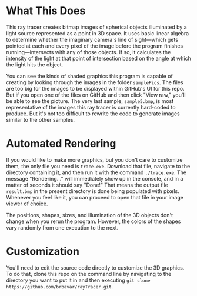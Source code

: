 # What This Does
This ray tracer creates bitmap images of spherical objects illuminated by a light source represented as a point in 3D space. It uses basic linear algebra to determine whether the imaginary camera's line of sight—which gets pointed at each and every pixel of the image before the program finishes running—intersects with any of those objects. If so, it calculates the intensity of the light at that point of intersection based on the angle at which the light hits the object. 

You can see the kinds of shaded graphics this program is capable of creating by looking through the images in the folder `samplePics`. The files are too big for the images to be displayed within GitHub's UI for this repo. But if you open one of the files on GitHub and then click "View raw," you'll be able to see the picture. The very last sample, `sample5.bmp`, is most representative of the images this ray tracer is currently hard-coded to produce. But it's not too difficult to rewrite the code to generate images similar to the other samples.

# Automated Rendering
If you would like to make more graphics, but you don't care to customize them, the only file you need is `trace.exe`. Download that file, navigate to the directory containing it, and then run it with the command `./trace.exe`. The message "Rendering..." will immediately show up in the console, and in a matter of seconds it should say "Done!" That means the output file `result.bmp` in the present directory is done being populated with pixels. Whenever you feel like it, you can proceed to open that file in your image viewer of choice.

The positions, shapes, sizes, and illumination of the 3D objects don't change when you rerun the program. However, the colors of the shapes vary randomly from one execution to the next.

# Customization
You'll need to edit the source code directly to customize the 3D graphics. To do that, clone this repo on the command line by navigating to the directory you want to put it in and then executing `git clone https://github.com/brbavar/rayTracer.git`.
